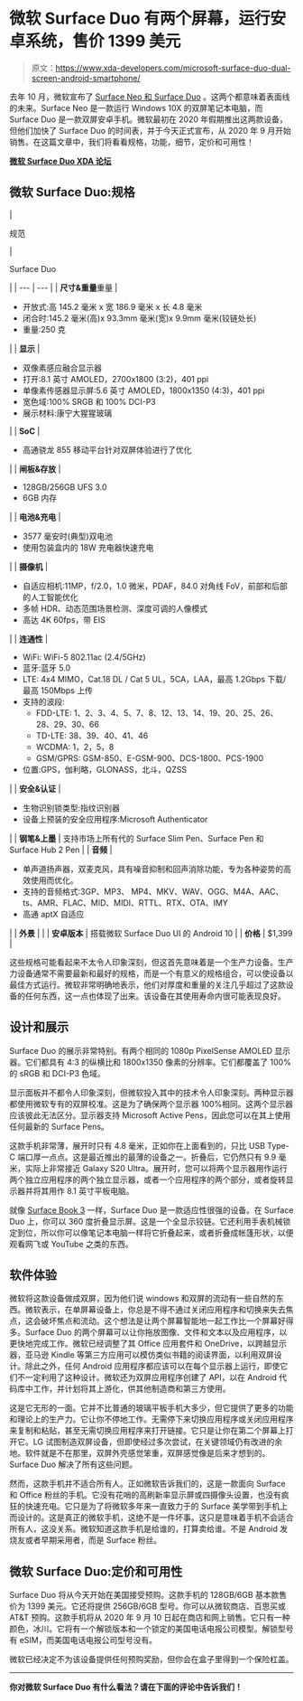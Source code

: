 # 微软 Surface Duo 有两个屏幕，运行安卓系统，售价 1399 美元

> 原文：<https://www.xda-developers.com/microsoft-surface-duo-dual-screen-android-smartphone/>

去年 10 月，微软宣布了 [Surface Neo 和 Surface Duo](https://www.xda-developers.com/microsoft-surface-duo-suface-neo-surface-pro-7-surface-laptop-3/) 。这两个都意味着表面线的未来。Surface Neo 是一款运行 Windows 10X 的双屏笔记本电脑，而 Surface Duo 是一款双屏安卓手机。微软最初在 2020 年假期推出这两款设备，但他们加快了 Surface Duo 的时间表，并于今天正式宣布，从 2020 年 9 月开始销售。在这篇文章中，我们将看看规格，功能，细节，定价和可用性！

**[微软 Surface Duo XDA 论坛](https://forum.xda-developers.com/surface-duo)**

## 微软 Surface Duo:规格

| 

规范

 | 

Surface Duo

 |
| --- | --- |
| **尺寸&重量**重量 | 

*   开放式:高 145.2 毫米 x 宽 186.9 毫米 x 长 4.8 毫米
*   闭合时:145.2 毫米(高)x 93.3mm 毫米(宽)x 9.9mm 毫米(铰链处长)
*   重量:250 克

 |
| **显示** | 

*   双像素感应融合显示器
*   打开:8.1 英寸 AMOLED，2700x1800 (3:2)，401 ppi
*   单像素传感器显示屏:5.6 英寸 AMOLED，1800x1350 (4:3)，401 ppi
*   宽色域:100% SRGB 和 100% DCI-P3
*   展示材料:康宁大猩猩玻璃

 |
| **SoC** | 

*   高通骁龙 855 移动平台针对双屏体验进行了优化

 |
| **闸板&存放** | 

*   128GB/256GB UFS 3.0
*   6GB 内存

 |
| **电池&充电** | 

*   3577 毫安时(典型)双电池
*   使用包装盒内的 18W 充电器快速充电

 |
| **摄像机** | 

*   自适应相机:11MP，f/2.0，1.0 微米，PDAF，84.0 对角线 FoV，前部和后部的人工智能优化
*   多帧 HDR、动态范围场景检测、深度可调的人像模式
*   高达 4K 60fps，带 EIS

 |
| **连通性** | 

*   WiFi: WiFi-5 802.11ac (2.4/5GHz)
*   蓝牙:蓝牙 5.0
*   LTE: 4x4 MIMO，Cat.18 DL / Cat 5 UL，5CA，LAA，最高 1.2Gbps 下载/最高 150Mbps 上传
*   支持的波段:
    *   FDD-LTE: 1、2、3、4、5、7、8、12、13、14、19、20、25、26、28、29、30、66
    *   TD-LTE: 38、39、40、41、46
    *   WCDMA: 1，2，5，8
    *   GSM/GPRS: GSM-850、E-GSM-900、DCS-1800、PCS-1900
*   位置:GPS，伽利略，GLONASS，北斗，QZSS

 |
| **安全&认证** | 

*   生物识别锁类型:指纹识别器
*   设备上预装的安全应用程序:Microsoft Authenticator

 |
| **钢笔&上墨** | 支持市场上所有代的 Surface Slim Pen、Surface Pen 和 Surface Hub 2 Pen |
| **音频** | 

*   单声道扬声器，双麦克风，具有噪音抑制和回声消除功能，专为各种姿势的高效使用而优化。
*   支持的音频格式:3GP、MP3、 MP4、MKV、WAV、OGG、M4A、AAC、ts、AMR、FLAC、MID、MIDI、RTTL、RTX、OTA、IMY
*   高通 aptX 自适应

 |
| **外景** |  |
| **安卓版本** | 搭载微软 Surface Duo UI 的 Android 10 |
| **价格** | $1,399 |

这些规格可能看起来不太令人印象深刻，但这首先意味着是一个生产力设备。生产力设备通常不需要最新和最好的规格，而是一个有意义的规格组合，可以使设备以最佳方式运行。微软非常明确地表示，他们对厚度和重量的关注几乎超过了这款设备的任何东西，这一点也体现了出来。该设备在其使用寿命内很可能表现良好。

## 设计和展示

Surface Duo 的展示非常特别。有两个相同的 1080p PixelSense AMOLED 显示器。它们都具有 4:3 的纵横比和 1800x1350 像素的分辨率。它们都覆盖了 100%的 sRGB 和 DCI-P3 色域。

显示面板并不都令人印象深刻，但微软投入其中的技术令人印象深刻。两种显示器都使用微软专有的双屏校准。这是为了确保两个显示器 100%相同。这两个显示器应该彼此无法区分。显示器支持 Microsoft Active Pens，因此您可以在其上使用任何最新的 Surface Pens。

这款手机非常薄，展开时只有 4.8 毫米，正如你在上面看到的，只比 USB Type-C 端口厚一点点。这是最近推出的最薄的设备之一。折叠后，它仍然只有 9.9 毫米，实际上非常接近 Galaxy S20 Ultra。展开时，您可以将两个显示器用作运行两个独立应用程序的两个独立显示器，或者一个应用程序的两个部分，或者旋转显示器并将其用作 8.1 英寸平板电脑。

就像 [Surface Book 3](https://www.xda-developers.com/microsoft-surface-book-3-review/) 一样，Surface Duo 是一款适应性很强的设备。在 Surface Duo 上，你可以 360 度折叠显示屏。这是一个全显示铰链。它还利用手表机械锁定到位，所以你可以像笔记本电脑一样将它折叠起来，或者折叠成帐篷形状，以便观看网飞或 YouTube 之类的东西。

## 软件体验

微软将这款设备做成双屏，因为他们说 windows 和双屏的流动有一些自然的东西。微软表示，在单屏幕设备上，你总是不得不通过关闭应用程序和切换来失去焦点，这会破坏焦点和流动。这个想法是让两个屏幕智能地一起工作比一个屏幕好得多。Surface Duo 的两个屏幕可以让你拖放图像、文件和文本以及应用程序，以更快地完成工作。微软已经调整了其 Office 应用套件和 OneDrive，以跨越显示器，亚马逊 Kindle 等第三方应用可以模仿类似书籍的阅读界面，以利用双屏设计。除此之外，任何 Android 应用程序都应该可以在每个显示器上运行，即使它们不一定利用了这种设计。微软还为双屏应用程序创建了 API，以在 Android 代码库中工作，并计划将其上游化，供其他制造商和第三方使用。

这是它无形的一面。它并不比普通的玻璃平板手机大多少，但它提供了更多的功能和理论上的生产力。它让你不停地工作。无需停下来切换应用程序或关闭应用程序来复制和粘贴，甚至无需切换应用程序来打开链接。它只是让你在第二个屏幕上打开它。LG 试图制造双屏设备，但即使经过多次尝试，在关键领域仍有改进的余地。软件就是不在那里，双屏外壳感觉笨重，双屏感觉像是后来才想到的。Surface Duo 解决了所有这些问题。

然而，这款手机并不适合所有人。正如微软告诉我们的，这是一款面向 Surface 和 Office 粉丝的手机。它没有花哨的高刷新率显示屏或四摄像头设置，也没有疯狂的快速充电。它只是为了将微软多年来一直致力于的 Surface 美学带到手机上而设计的。这是真正的微软手机，这绝不是一件坏事。这只是意味着手机不会适合所有人，这没关系。微软知道这款手机是给谁的，打算卖给谁。不是 Android 发烧友或者早期采用者，而是 Surface 粉丝。

## 微软 Surface Duo:定价和可用性

Surface Duo 将从今天开始在美国接受预购。这款手机的 128GB/6GB 基本款售价为 1399 美元。它还将提供 256GB/6GB 型号。你可以从微软商店、百思买或 AT&T 预购。这款手机将从 2020 年 9 月 10 日起在商店和网上销售。它只有一种颜色，冰川。它将有一个解锁版本和一个锁定的美国电话电报公司模型。解锁型号有 eSIM，而美国电话电报公司型号没有。

微软已经决定不为该设备提供任何预购奖励，但你会在盒子里得到一个保险杠盖。

* * *

**你对微软 Surface Duo 有什么看法？请在下面的评论中告诉我们！**